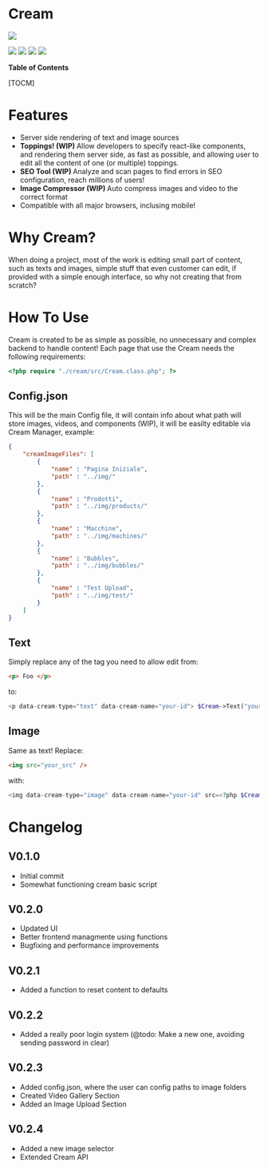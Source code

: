 # Cream

![](https://www.subgression.com/tests/cream_rmplasticdisplay/cream/img/cream_icon.png)

![](https://img.shields.io/github/stars/subgression/Cream.svg) ![](https://img.shields.io/github/forks/subgression/Cream.svg) ![](https://img.shields.io/github/tag/subgression/Cream.svg) ![](https://img.shields.io/github/issues/subgression/Cream.svg)


**Table of Contents**

[TOCM]

# Features
- Server side rendering of text and image sources
- <b> Toppings! (WIP) </b> Allow developers to specify react-like components, and rendering them server side, as fast as possible, and allowing user to edit all the content of one (or multiple) toppings.
- <b> SEO Tool (WIP) </b> Analyze and scan pages to find errors in SEO configuration, reach millions of users!
- <b> Image Compressor (WIP) </b> Auto compress images and video to the correct format
- Compatible with all major browsers, inclusing mobile!

# Why Cream?
When doing a project, most of the work is editing small part of content, such as texts and images, simple stuff that even customer can edit, if provided with a simple enough interface, so why not creating that from scratch?

# How To Use
Cream is created to be as simple as possible, no unnecessary and complex backend to handle content!
Each page that use the Cream needs the following requirements:
```php
<?php require "./cream/src/Cream.class.php"; ?>
```
## Config.json
This will be the main Config file, it will contain info about what path will store images, videos, and components (WIP), it will be easilty editable via Cream Manager, example:
```json
{
    "creamImageFiles": [
        {
            "name" : "Pagina Iniziale",
            "path" : "../img/"
        },
        {
            "name" : "Prodotti",
            "path" : "../img/products/"
        },
        {
            "name" : "Macchine",
            "path" : "../img/machines/"
        },
        {
            "name" : "Bubbles",
            "path" : "../img/bubbles/"
        },
        {
            "name" : "Test Upload",
            "path" : "../img/test/"
        }
    ]
}
```
## Text
Simply replace any of the tag you need to allow edit from:
```html
<p> Foo </p>
```
to:
```php
<p data-cream-type="text" data-cream-name="your-id"> $Cream->Text("your_id", "Foo"); </p>`
```
## Image
Same as text! Replace:
```html
<img src="your_src" />
```
with:
```php
<img data-cream-type="image" data-cream-name="your-id" src=<?php $Cream->Image("your_id", "your_src"); ?> />
```
# Changelog
## V0.1.0
- Initial commit
- Somewhat functioning cream basic script
## V0.2.0
- Updated UI
- Better frontend managmente using functions
- Bugfixing and performance improvements
## V0.2.1
- Added a function to reset content to defaults
## V0.2.2
- Added a really poor login system (@todo: Make a new one, avoiding sending password in clear)
## V0.2.3
- Added config.json, where the user can config paths to image folders
- Created Video Gallery Section
- Added an Image Upload Section
## V0.2.4
- Added a new image selector
- Extended Cream API
